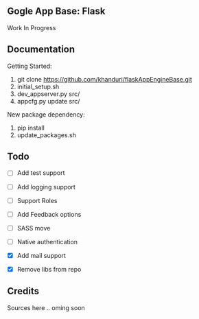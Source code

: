 Gogle App Base: Flask
-------
Work In Progress



Documentation
-------

Getting Started:
 1. git clone https://github.com/khanduri/flaskAppEngineBase.git
 1. initial_setup.sh
 1. dev_appserver.py src/
 1. appcfg.py update src/

New package dependency:
 1. pip install <package>
 1. update_packages.sh



Todo
-------
 - [ ] Add test support
 - [ ] Add logging support
 - [ ] Support Roles
 - [ ] Add Feedback options
 - [ ] SASS move
 - [ ] Native authentication
 - [x] Add mail support
 - [x] Remove libs from repo



Credits
-------
Sources here .. oming soon
